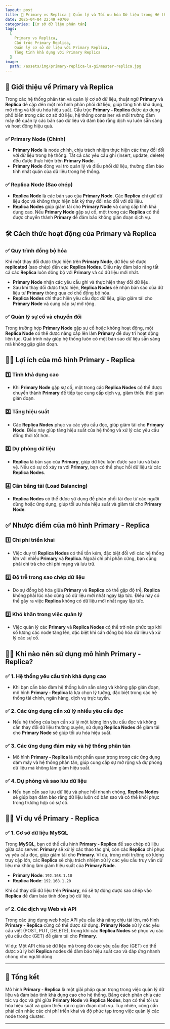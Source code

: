 ```yaml
---
layout: post
title: 🚀 Primary vs Replica | Quản lý và Tối ưu hóa Dữ liệu trong Hệ thống phân tán
date: 2025-04-04 22:49 +0700
categories: [Cơ sở dữ liệu phân tán]
tags:
  [
    Primary vs Replica, 
    Cấu trúc Primary Replica, 
    Quản lý cơ sở dữ liệu với Primary Replica, 
    Tăng tính khả dụng với Primary Replica
  ]
image:
  path: /assets/img/primary-replica-la-gi/master-replica.jpg
---
```


## 🎯 **Giới thiệu về Primary và Replica**

Trong các hệ thống phân tán và quản lý cơ sở dữ liệu, thuật ngữ **Primary** và **Replica** đề cập đến một mô hình phân phối dữ liệu, giúp tăng tính khả dụng, mở rộng và tối ưu hóa hiệu suất. Cấu trúc **Primary - Replica** được áp dụng phổ biến trong các cơ sở dữ liệu, hệ thống container và môi trường đám mây để quản lý các bản sao dữ liệu và đảm bảo rằng dịch vụ luôn sẵn sàng và hoạt động hiệu quả.

### ✅ **Primary Node (Chính)**

- **Primary Node** là node chính, chịu trách nhiệm thực hiện các thay đổi đối với dữ liệu trong hệ thống. Tất cả các yêu cầu ghi (insert, update, delete) đều được thực hiện trên **Primary Node**.
- **Primary Node** đóng vai trò quản lý và điều phối dữ liệu, thường đảm bảo tính nhất quán của dữ liệu trong hệ thống.

### ✅ **Replica Node (Sao chép)**

- **Replica Node** là các bản sao của **Primary Node**. Các **Replica** chỉ giữ dữ liệu đọc và không thực hiện bất kỳ thay đổi nào đối với dữ liệu.
- **Replica Nodes** giúp giảm tải cho **Primary Node** và cung cấp tính khả dụng cao. Nếu **Primary Node** gặp sự cố, một trong các **Replica** có thể được chuyển thành **Primary** để đảm bảo không gián đoạn dịch vụ.

## 🛠️ **Cách thức hoạt động của Primary và Replica**

### ✅ **Quy trình đồng bộ hóa**

Khi một thay đổi được thực hiện trên **Primary Node**, dữ liệu sẽ được **replicated** (sao chép) đến các **Replica Nodes**. Điều này đảm bảo rằng tất cả các **Replica** luôn đồng bộ với **Primary** và có dữ liệu mới nhất.

- **Primary Node** nhận các yêu cầu ghi và thực hiện thay đổi dữ liệu.
- Sau khi thay đổi được thực hiện, **Replica Nodes** sẽ nhận bản sao của dữ liệu từ **Primary** thông qua cơ chế đồng bộ hóa.
- **Replica Nodes** chỉ thực hiện yêu cầu đọc dữ liệu, giúp giảm tải cho **Primary Node** và cung cấp sự mở rộng.

### ✅ **Quản lý sự cố và chuyển đổi**

Trong trường hợp **Primary Node** gặp sự cố hoặc không hoạt động, một **Replica Node** có thể được nâng cấp lên làm **Primary** để duy trì hoạt động liên tục. Quá trình này giúp hệ thống luôn có một bản sao dữ liệu sẵn sàng mà không gặp gián đoạn.

## 🧑‍💻 **Lợi ích của mô hình Primary - Replica**

### 1️⃣ **Tính khả dụng cao**

- Khi **Primary Node** gặp sự cố, một trong các **Replica Nodes** có thể được chuyển thành **Primary** để tiếp tục cung cấp dịch vụ, giảm thiểu thời gian gián đoạn.

### 2️⃣ **Tăng hiệu suất**

- Các **Replica Nodes** phục vụ các yêu cầu đọc, giúp giảm tải cho **Primary Node**. Điều này giúp tăng hiệu suất của hệ thống và xử lý các yêu cầu đồng thời tốt hơn.

### 3️⃣ **Dự phòng dữ liệu**

- **Replica** là bản sao của **Primary**, giúp dữ liệu luôn được sao lưu và bảo vệ. Nếu có sự cố xảy ra với **Primary**, bạn có thể phục hồi dữ liệu từ các **Replica Nodes**.

### 4️⃣ **Cân bằng tải (Load Balancing)**

- **Replica Nodes** có thể được sử dụng để phân phối tải đọc từ các người dùng hoặc ứng dụng, giúp tối ưu hóa hiệu suất và giảm tải cho **Primary Node**.

## ✅ **Nhược điểm của mô hình Primary - Replica**

### 1️⃣ **Chi phí triển khai**

- Việc duy trì **Replica Nodes** có thể tốn kém, đặc biệt đối với các hệ thống lớn với nhiều **Primary** và **Replica**. Ngoài chi phí phần cứng, bạn cũng phải chi trả cho chi phí mạng và lưu trữ.

### 2️⃣ **Độ trễ trong sao chép dữ liệu**

- Do sự đồng bộ hóa giữa **Primary** và **Replica** có thể gặp độ trễ, **Replica** không phải lúc nào cũng có dữ liệu mới nhất ngay lập tức. Điều này có thể gây ra việc **Replica** không có dữ liệu mới nhất ngay lập tức.

### 3️⃣ **Khó khăn trong việc quản lý**

- Việc quản lý các **Primary** và **Replica Nodes** có thể trở nên phức tạp khi số lượng các node tăng lên, đặc biệt khi cần đồng bộ hóa dữ liệu và xử lý các sự cố.

## 🧑‍💻 **Khi nào nên sử dụng mô hình Primary - Replica?**

### ✅ **1. Hệ thống yêu cầu tính khả dụng cao**

- Khi bạn cần bảo đảm hệ thống luôn sẵn sàng và không gặp gián đoạn, mô hình **Primary - Replica** là lựa chọn lý tưởng, đặc biệt trong các hệ thống tài chính, ngân hàng, dịch vụ trực tuyến.

### ✅ **2. Các ứng dụng cần xử lý nhiều yêu cầu đọc**

- Nếu hệ thống của bạn cần xử lý một lượng lớn yêu cầu đọc và không cần thay đổi dữ liệu thường xuyên, sử dụng **Replica Nodes** để giảm tải cho **Primary Node** sẽ giúp tối ưu hóa hiệu suất.

### ✅ **3. Các ứng dụng đám mây và hệ thống phân tán**

- Mô hình **Primary - Replica** là một phần quan trọng trong các ứng dụng đám mây và hệ thống phân tán, giúp cung cấp sự mở rộng và dự phòng dữ liệu mà không làm giảm hiệu suất.

### ✅ **4. Dự phòng và sao lưu dữ liệu**

- Nếu bạn cần sao lưu dữ liệu và phục hồi nhanh chóng, **Replica Nodes** sẽ giúp bạn đảm bảo rằng dữ liệu luôn có bản sao và có thể khôi phục trong trường hợp có sự cố.

## 🧑‍💻 **Ví dụ về Primary - Replica**

### ✅ **1. Cơ sở dữ liệu MySQL**

Trong **MySQL**, bạn có thể cấu hình **Primary - Replica** để sao chép dữ liệu giữa các server. **Primary** sẽ xử lý các thao tác ghi, còn các **Replica** chỉ phục vụ yêu cầu đọc, giúp giảm tải cho **Primary**. Ví dụ, trong môi trường có lượng truy cập lớn, các **Replica** sẽ chịu trách nhiệm xử lý các yêu cầu truy vấn dữ liệu mà không làm giảm hiệu suất của **Primary Node**.

- **Primary Node**: `192.168.1.10`
- **Replica Node**: `192.168.1.20`

Khi có thay đổi dữ liệu trên **Primary**, nó sẽ tự động được sao chép vào **Replica** để đảm bảo tính đồng bộ dữ liệu.

### ✅ **2. Các dịch vụ Web và API**

Trong các ứng dụng web hoặc API yêu cầu khả năng chịu tải lớn, mô hình **Primary - Replica** cũng có thể được sử dụng. **Primary Node** xử lý các yêu cầu viết (POST, PUT, DELETE), trong khi các **Replica Nodes** sẽ phục vụ các yêu cầu đọc (GET) để giảm tải cho **Primary**.

Ví dụ: Một API chia sẻ dữ liệu mà trong đó các yêu cầu đọc (GET) có thể được xử lý bởi **Replica** nodes để đảm bảo hiệu suất cao và đáp ứng nhanh chóng cho người dùng.

---

## 🚀 **Tổng kết**

Mô hình **Primary - Replica** là một giải pháp quan trọng trong việc quản lý dữ liệu và đảm bảo tính khả dụng cao cho hệ thống. Bằng cách phân chia các tác vụ đọc và ghi giữa **Primary Node** và **Replica Nodes**, bạn có thể tối ưu hóa hiệu suất và giảm thiểu rủi ro gián đoạn dịch vụ. Tuy nhiên, cũng cần phải cân nhắc các chi phí triển khai và độ phức tạp trong việc quản lý các node trong cluster.

---